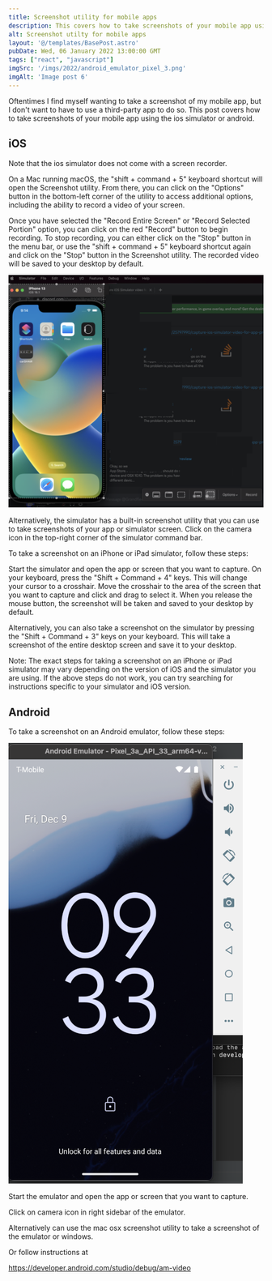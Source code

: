 ```yaml
---
title: Screenshot utility for mobile apps
description: This covers how to take screenshots of your mobile app using the ios simulator or android.
alt: Screenshot utilty for mobile apps
layout: '@/templates/BasePost.astro'
pubDate: Wed, 06 January 2022 13:00:00 GMT
tags: ["react", "javascript"]
imgSrc: '/imgs/2022/android_emulator_pixel_3.png'
imgAlt: 'Image post 6'
---
```




Oftentimes I find myself wanting to take a screenshot of my mobile app, but I don't want to have to use a third-party app to do so. This post covers how to take screenshots of your mobile app using the ios simulator or android.

## iOS

Note that the ios simulator does not come with a screen recorder.

On a Mac running macOS, the "shift + command + 5" keyboard shortcut will open the Screenshot utility. From there, you can click on the "Options" button in the bottom-left corner of the utility to access additional options, including the ability to record a video of your screen.

Once you have selected the "Record Entire Screen" or "Record Selected Portion" option, you can click on the red "Record" button to begin recording. To stop recording, you can either click on the "Stop" button in the menu bar, or use the "shift + command + 5" keyboard shortcut again and click on the "Stop" button in the Screenshot utility. The recorded video will be saved to your desktop by default.

![Screenshot utility](/imgs/2022/shift_command_5.png)

Alternatively, the simulator has a built-in screenshot utility that you can use to take screenshots of your app or simulator screen. Click on the camera icon in the top-right corner of the simulator command bar.


To take a screenshot on an iPhone or iPad simulator, follow these steps:

Start the simulator and open the app or screen that you want to capture.
On your keyboard, press the "Shift + Command + 4" keys. This will change your cursor to a crosshair.
Move the crosshair to the area of the screen that you want to capture and click and drag to select it. When you release the mouse button, the screenshot will be taken and saved to your desktop by default.

Alternatively, you can also take a screenshot on the simulator by pressing the "Shift + Command + 3" keys on your keyboard. This will take a screenshot of the entire desktop screen and save it to your desktop.

Note: The exact steps for taking a screenshot on an iPhone or iPad simulator may vary depending on the version of iOS and the simulator you are using. If the above steps do not work, you can try searching for instructions specific to your simulator and iOS version.


## Android

To take a screenshot on an Android emulator, follow these steps:

![Screenshot utility](/imgs/2022/android_emulator_pixel_3.png)

Start the emulator and open the app or screen that you want to capture.

Click on camera icon in right sidebar of the emulator.

Alternatively can use the mac osx screenshot utility to take a screenshot of the emulator or windows.


Or follow instructions at 

https://developer.android.com/studio/debug/am-video

